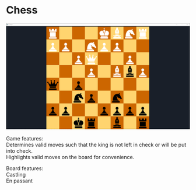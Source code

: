 # Chess

![](Board.png)

Game features:
<br>Determines valid moves such that the king is not left in check or will be put into check.
<br>Highlights valid moves on the board for convenience.

Board features:
<br>Castling
<br>En passant
